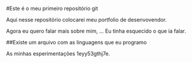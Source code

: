 #Este é o meu primeiro repositório git

Aqui nesse repositório colocarei meu portfolio de desenvovendor.

Agora eu quero falar mais sobre mim, ...
Eu tinha esquecido o que ia falar.

##Existe um arquivo com as linguagens que eu programo

As minhas esperimentações
 1eyy53gthj7e.